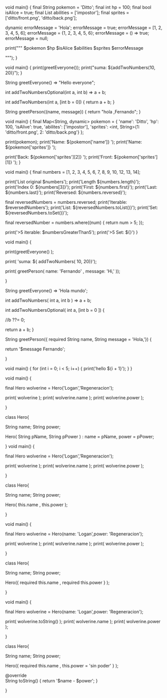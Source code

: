 void main() {
  final String pokemon = 'Ditto';
  final int hp = 100;
  final bool isAlice = true;
  final List<String> abilities = ['impostor'];
  final sprites = <String>['ditto/front.png', 'ditto/back.png'];

  dynamic errorMessage = 'Hola';
  errorMessage = true;
  errorMessage = [1, 2, 3, 4, 5, 6];
  errorMessage = {1, 2, 3, 4, 5, 6};
  errorMessage = () => true;
  errorMessage = null;

  print("""
$pokemon
$hp
$isAlice
$abilities
$sprites
$errorMessage

""");
}

void main() {
  print(greetEveryone());
  print("suma: ${addTwoNumbers(10, 20)}");
}

String greetEveryone() => "Hello everyone";

int addTwoNumbersOptional(int a, int b) => a + b;

int addTwoNumbers(int a, [int b = 0]) {
  return a + b;
}

String greetPerson({name, message}) {
  return "hola ,Fernando";
}

void main() {
  final Map<String, dynamic> pokemon = {
    'name': 'Ditto',
    'hp': 100,
    'isAlive': true,
    'abilites': <String>['impostor'],
    'sprites': <int, String>{1: 'ditto/front.png', 2: 'ditto/back.png'}
  };

  print(pokemon);
  print('Name: ${pokemon['name']} ');
  print('Name: ${pokemon['sprites']} ');

  print('Back: ${pokemon['sprites'][2]} ');
  print('Front: ${pokemon['sprites'][1]} ');
}

void main() {
  final numbers = [1, 2, 3, 4, 5, 6, 7, 8, 9, 10, 12, 13, 14];

  print('List original $numbers');
  print('Length ${numbers.length}');
  print('Index 0: ${numbers[3]}');
  print('First: ${numbers.first}');
  print('Last: ${numbers.last}');
  print('Reversed: ${numbers.reversed}');

  final reversedNumbers = numbers.reversed;
  print('Iterable: $reversedNumbers');
  print('List: ${reversedNumbers.toList()}');
  print('Set: ${reversedNumbers.toSet()}');

  final reversedNumber = numbers.where((num) {
    return num > 5;
  });

  print('>5 iterable: $numbersGreaterThan5');
  print('>5 Set: ${}')
}

void main() {

print(greetEveryone() );

print( 'suma: ${ addTwoNumbers( 10, 20)}');

print( greetPerson( name: 'Fernando' , message: 'Hi,' ));

}

String greetEveryone() => 'Hola mundo';

int addTwoNumbers( int a, int b ) => a + b;

int addTwoNumbersOptional( int a, [int b = 0 ]) {

//b ??= 0;

return a + b;
}


String greetPerson({ required String name, String message = 'Hola,'}) {

  return '$message Fernando';

}


void main() {
  for (int i = 0; i < 5; i++) {
    print('hello ${i + 1}');
  }
}

void main() {
  
  final Hero wolverine = Hero('Logan','Regeneracion');
  
  print( wolverine );
  print( wolverine.name );
  print( wolverine.power );
  
  
}

class Hero{
  
  String name;
  String power;
  
  Hero( String pName, String pPower )
    : name = pName,
     power = pPower;
  
}
void main() {
  
  final Hero wolverine = Hero('Logan','Regeneracion');
  
  print( wolverine );
  print( wolverine.name );
  print( wolverine.power );
  
  
}

class Hero{
  
  String name;
  String power;
  
  Hero( this.name , this.power );
  
}


void main() {
  
  final Hero wolverine = Hero(name: 'Logan',power: 'Regeneracion');
  
  print( wolverine );
  print( wolverine.name );
  print( wolverine.power );
  
  
}

class Hero{
  
  String name;
  String power;
  
  Hero({ 
       required this.name ,
       required this.power
    } );
  
}

void main() {
  
  final Hero wolverine = Hero(name: 'Logan',power: 'Regeneracion');
  
  print( wolverine.toString() );
  print( wolverine.name );
  print( wolverine.power );
  
  
}

class Hero{
  
  String name;
  String power;
  
  Hero({ 
       required this.name ,
        this.power = 'sin poder'
    } );
  
  
  @override  
  String toString() {
    return '$name - $power';
  }
  
}

